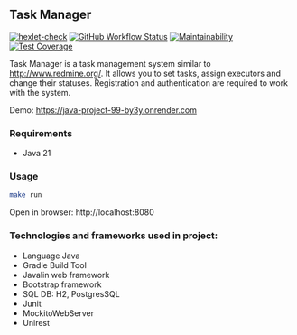 ## Task Manager

[![hexlet-check](https://github.com/gpiento/java-project-99/actions/workflows/hexlet-check.yml/badge.svg)](https://github.com/gpiento/java-project-99/actions/workflows/hexlet-check.yml)
[![GitHub Workflow Status](https://github.com//gpiento/java-project-99/actions/workflows/github-check.yml/badge.svg)](https://github.com/gpiento/java-project-99/actions)
[![Maintainability](https://api.codeclimate.com/v1/badges/fca6d1521c42017ce503/maintainability)](https://codeclimate.com/github/gpiento/java-project-99/maintainability)
[![Test Coverage](https://api.codeclimate.com/v1/badges/fca6d1521c42017ce503/test_coverage)](https://codeclimate.com/github/gpiento/java-project-99/test_coverage)

Task Manager is a task management system similar to http://www.redmine.org/. It
allows you to set tasks, assign executors and change their statuses.
Registration and authentication are required to work with the system.

Demo: https://java-project-99-by3y.onrender.com

### Requirements

* Java 21

### Usage

```bash
make run
```

Open in browser: http://localhost:8080

### Technologies and frameworks used in project:

- Language Java
- Gradle Build Tool
- Javalin web framework
- Bootstrap framework
- SQL DB: H2, PostgresSQL
- Junit
- MockitoWebServer
- Unirest
